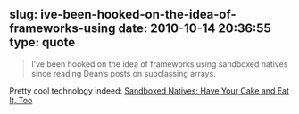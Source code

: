 slug: ive-been-hooked-on-the-idea-of-frameworks-using
date: 2010-10-14 20:36:55
type: quote
---

> I’ve been hooked on the idea of frameworks using sandboxed natives since reading Dean’s posts on subclassing arrays.

Pretty cool technology indeed: [Sandboxed Natives: Have Your Cake and Eat It, Too](http://msdn.microsoft.com/en-us/scriptjunkie/gg278167.aspx)
